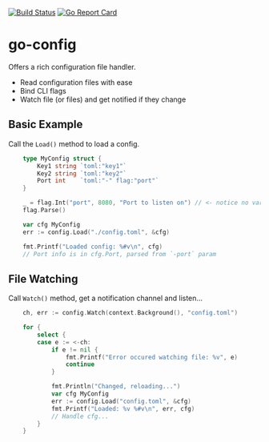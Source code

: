 [![Build Status](https://travis-ci.org/peak/go-config.svg?branch=master)](https://travis-ci.org/peak/go-config)
[![Go Report Card](https://goreportcard.com/badge/github.com/peak/go-config)](https://goreportcard.com/report/github.com/peak/go-config)

# go-config

Offers a rich configuration file handler.

- Read configuration files with ease
- Bind CLI flags
- Watch file (or files) and get notified if they change

## Basic Example

Call the `Load()` method to load a config.

```go
    type MyConfig struct {
        Key1 string `toml:"key1"`
        Key2 string `toml:"key2"`
        Port int    `toml:"-" flag:"port"`
    }

    _ = flag.Int("port", 8080, "Port to listen on") // <- notice no variable
    flag.Parse()

    var cfg MyConfig
    err := config.Load("./config.toml", &cfg)

    fmt.Printf("Loaded config: %#v\n", cfg)
    // Port info is in cfg.Port, parsed from `-port` param
```

## File Watching

Call `Watch()` method, get a notification channel and listen...

```go
    ch, err := config.Watch(context.Background(), "config.toml")

    for {
        select {
        case e := <-ch:
        	if e != nil {
        		fmt.Printf("Error occured watching file: %v", e)
        		continue
        	}

            fmt.Println("Changed, reloading...")
            var cfg MyConfig
            err := config.Load("config.toml", &cfg)
            fmt.Printf("Loaded: %v %#v\n", err, cfg)
            // Handle cfg...
        }
    }
```
